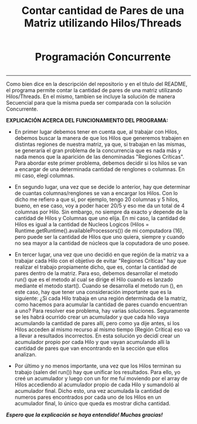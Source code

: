 <div id="user-content-toc">
  <ul align="center">
    <summary><h1 style="display: inline-block">Contar cantidad de Pares de una Matriz utilizando Hilos/Threads</h1>
    <h1 style="display: inline-block">Programación Concurrente</h1>
    </summary>
  </ul>
</div>

---

Como bien dice en la descripción del repositorio y en el titulo del README, el programa permite contar la cantidad de pares de una matriz utilizando Hilos/Threads. En el mismo, tambíen se incluye la solución de 
manera Secuencial para que la misma pueda ser comparada con la solución Concurrente. 

**EXPLICACIÓN ACERCA DEL FUNCIONAMIENTO DEL PROGRAMA:**

- En primer lugar debemos tener en cuenta que, al trabajar con Hilos, debemos buscar la manera de que los Hilos que generemos trabajen en distintas regiones de nuestra matriz, ya que, si trabajan en las mismas, se
generaría el gran problema de la concurrencia que es nada más y nada menos que la aparición de las denominadas "Regiones Críticas". Para abordar este primer problema, debemos decidir si los hilos se van a encargar
de una determinada cantidad de renglones o columnas. En mi caso, elegí columnas.

- En segundo lugar, una vez que se decide lo anterior, hay que determinar de cuantas columnas/renglones se van a encargar los Hilos. Con lo dicho me refiero a que si, por ejemplo, tengo 20 columnas y 5 hilos, bueno,
  en ese caso, voy a poder hacer 20/5 y eso me da un total de 4 columnas por Hilo. Sin embargo, no siempre da exacto y depende de la cantidad de Hilos y Columnas que uno elija. En mi caso, la cantidad de Hilos es
  igual a la cantidad de Nucleos Logicos (Hilos = Runtime.getRuntime().availableProcessors()) de mi computadora (16), pero puede ser la cantidad de Hilos que uno quiera, siempre y cuando no sea mayor a la cantidad
  de núcleos que la coputadora de uno posee.

- En tercer lugar, una vez que uno decidió en que región de la matriz va a trabajar cada Hilo con el objetivo de evitar "Regiones Críticas" hay que realizar el trabajo propiamente dicho, que es, contar la cantidad
  de pares dentro de la matriz. Para eso, debemos desarrollar el metodo run() que es el metodo al cual se dirige el Hilo cuando es lanzado mediante el metodo start(). Cuando se desarrolla el metodo run (), en este
  caso, hay que tener una consideración importante que es la siguiente: ¿Si cada Hilo trabaja en una región determinada de la matriz, como hacemos para acumular la cantidad de pares cuando encuentran a uno? Para
  resolver ese problema, hay varias soluciones. Seguramente se les habrá ocurrido crear un acumulador y que cada hilo vaya acumulando la cantidad de pares allí, pero como ya dije antes, si los Hilos acceden al mismo
  recurso al mismo tiempo (Región Crítica) eso va a llevar a resultados incorrectos. En esta solución yo decidí crear un acumulador propio por cada Hilo y que vayan acumulando allí la cantidad de pares que van
  encontrando en la sección que ellos analizan.

- Por último y no menos importante, una vez que los Hilos terminan su trabajo (salen del run()) hay que unificar los resultados. Para ello, yo creé un acumulador y luego con un for me fuí moviendo por el array de
  Hilos accediendo al acumulador propio de cada Hilo y sumandoló al acumulador final. Dicho esto, una vez acumulada la cantidad de numeros pares encontrados por cada uno de los Hilos en un acumulador final, lo único
  que queda es mostrar dicha cantidad.

***Espero que la explicación se haya entendido! Muchas gracias!***

